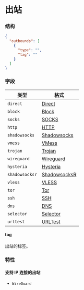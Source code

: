 # 出站

### 结构

```json
{
  "outbounds": [
    {
      "type": "",
      "tag": ""
    }
  ]
}
```

### 字段

| 类型             | 格式                             |
|----------------|--------------------------------|
| `direct`       | [Direct](./direct)             |
| `block`        | [Block](./block)               |
| `socks`        | [SOCKS](./socks)               |
| `http`         | [HTTP](./http)                 |
| `shadowsocks`  | [Shadowsocks](./shadowsocks)   |
| `vmess`        | [VMess](./vmess)               |
| `trojan`       | [Trojan](./trojan)             |
| `wireguard`    | [Wireguard](./wireguard)       |
| `hysteria`     | [Hysteria](./hysteria)         |
| `shadowsocksr` | [ShadowsocksR](./shadowsocksr) |
| `vless`        | [VLESS](./vless)               |
| `tor`          | [Tor](./tor)                   |
| `ssh`          | [SSH](./ssh)                   |
| `dns`          | [DNS](./dns)                   |
| `selector`     | [Selector](./selector)         |
| `urltest`      | [URLTest](./urltest)           |

#### tag

出站的标签。

### 特性

#### 支持 IP 连接的出站

* `WireGuard`
